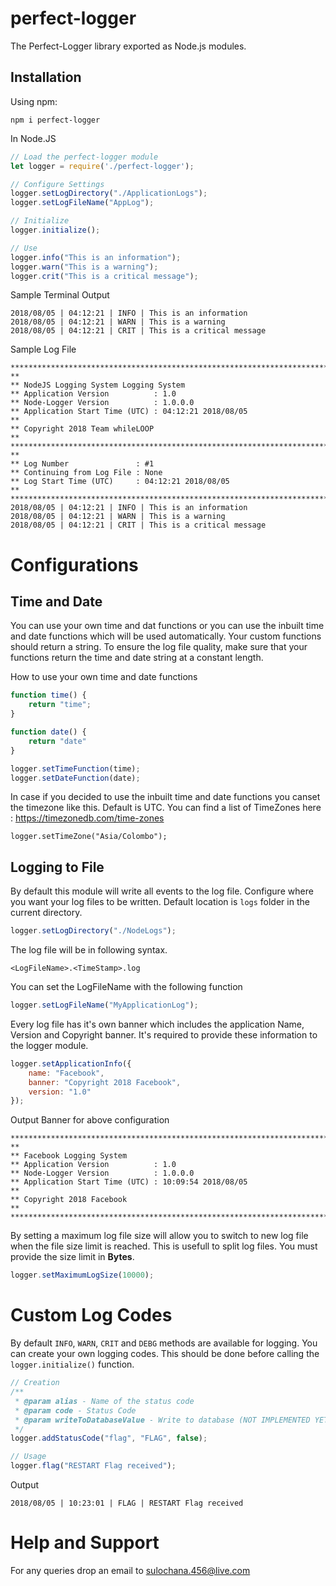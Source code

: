 # perfect-logger
The Perfect-Logger library exported as Node.js modules.
## Installation
Using npm:
```
npm i perfect-logger
````

In Node.JS
```javascript
// Load the perfect-logger module
let logger = require('./perfect-logger');

// Configure Settings
logger.setLogDirectory("./ApplicationLogs");
logger.setLogFileName("AppLog");

// Initialize
logger.initialize();

// Use
logger.info("This is an information");
logger.warn("This is a warning");
logger.crit("This is a critical message");
```
Sample Terminal Output
```
2018/08/05 | 04:12:21 | INFO | This is an information
2018/08/05 | 04:12:21 | WARN | This is a warning
2018/08/05 | 04:12:21 | CRIT | This is a critical message
```
Sample Log File
```
******************************************************************************************
**
** NodeJS Logging System Logging System
** Application Version          : 1.0
** Node-Logger Version          : 1.0.0.0
** Application Start Time (UTC) : 04:12:21 2018/08/05
**
** Copyright 2018 Team whileLOOP
**
******************************************************************************************
**
** Log Number               : #1
** Continuing from Log File : None
** Log Start Time (UTC)     : 04:12:21 2018/08/05
**
******************************************************************************************
2018/08/05 | 04:12:21 | INFO | This is an information
2018/08/05 | 04:12:21 | WARN | This is a warning
2018/08/05 | 04:12:21 | CRIT | This is a critical message
```
# Configurations
## Time and Date
You can use your own time and dat functions or you can use the inbuilt time and date functions which will be used automatically. Your custom functions should return a string. To ensure the log file quality, make sure that your functions return the time and date string at a constant length.

How to use your own time and date functions
```javascript
function time() {
    return "time";
}

function date() {
    return "date"
}

logger.setTimeFunction(time);
logger.setDateFunction(date);
```
In case if you decided to use the inbuilt time and date functions you canset the timezone like this. Default is UTC.
You can find a list of TimeZones here : https://timezonedb.com/time-zones
```
logger.setTimeZone("Asia/Colombo");
```

## Logging to File
By default this module will write all events to the log file. 
Configure where you want your log files to be written. Default location is `logs` folder in the current directory.
```javascript
logger.setLogDirectory("./NodeLogs");
```
The log file will be in following syntax.
```
<LogFileName>.<TimeStamp>.log
```
You can set the LogFileName with the following function
```javascript
logger.setLogFileName("MyApplicationLog");
```
Every log file has it's own banner which includes the application Name, Version and Copyright banner. It's required to provide these information to the logger module.
```javascript
logger.setApplicationInfo({
    name: "Facebook",
    banner: "Copyright 2018 Facebook",
    version: "1.0"
});
```
Output Banner for above configuration
```
******************************************************************************************
**
** Facebook Logging System
** Application Version          : 1.0
** Node-Logger Version          : 1.0.0.0
** Application Start Time (UTC) : 10:09:54 2018/08/05
**
** Copyright 2018 Facebook
**
******************************************************************************************
```
By setting a maximum log file size will allow you to switch to new log file when the file size limit is reached. This is usefull to split log files. You must provide the size limit in **Bytes**.
```javascript
logger.setMaximumLogSize(10000);
```
# Custom Log Codes
By default `INFO`, `WARN`, `CRIT` and `DEBG` methods are available for logging. You can create your own logging codes.
This should be done before calling the `logger.initialize()` function.
```javascript
// Creation
/**
 * @param alias - Name of the status code
 * @param code - Status Code
 * @param writeToDatabaseValue - Write to database (NOT IMPLEMENTED YET)
 */
logger.addStatusCode("flag", "FLAG", false);

// Usage
logger.flag("RESTART Flag received");
```
Output
```
2018/08/05 | 10:23:01 | FLAG | RESTART Flag received
```
# Help and Support
For any queries drop an email to sulochana.456@live.com
